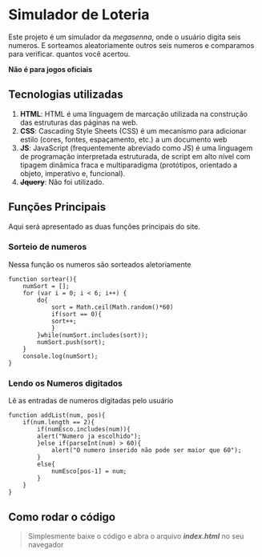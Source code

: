 # Simulador de Loteria

Este projeto é um simulador da *megasenna*, onde o usuário digita seis numeros.
E sorteamos aleatoriamente outros seis numeros e comparamos para verificar.
quantos você acertou.

**Não é para jogos oficiais**

## Tecnologias utilizadas
1. **HTML**: HTML é uma linguagem de marcação
utilizada na construção das estruturas das páginas
na web.
2. **CSS**: Cascading Style Sheets (CSS) é um
mecanismo para adicionar estilo (cores, fontes,
espaçamento, etc.) a um documento web
3. **JS**: JavaScript (frequentemente abreviado
como JS) é uma linguagem de programação
interpretada estruturada, de script em alto nível
com tipagem dinâmica fraca e multiparadigma
(protótipos, orientado a objeto, imperativo e, funcional).
4. ~~**Jquery**~~: Não foi utilizado.

## Funções Principais
Aqui será apresentado as duas funções principais do site.

### Sorteio de numeros
Nessa função os numeros são sorteados aletoriamente
```
function sortear(){
	numSort = [];
	for (var i = 0; i < 6; i++) {
		do{
			sort = Math.ceil(Math.random()*60)
			if(sort == 0){
			sort++;
			}
		}while(numSort.includes(sort));
		numSort.push(sort);
	}
	console.log(numSort);
}
```

### Lendo os Numeros digitados
Lê as entradas de numeros digitadas pelo usuário
```
function addList(num, pos){
	if(num.length == 2){
		if(numEsco.includes(num)){
		alert("Numero ja escolhido");
		}else if(parseInt(num) > 60){
			alert("O numero inserido não pode ser maior que 60");
		}
		else{
			numEsco[pos-1] = num;
		}
	}
}
```

## Como rodar o código
> Simplesmente baixe o código e abra o arquivo **_index.html_** no seu navegador
